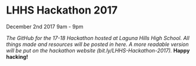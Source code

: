 # LHHS Hackathon 2017
December 2nd 2017 9am - 9pm

*The GitHub for the 17-18 Hackathon hosted at Laguna Hills High School. All things made and resources will be posted in here. A more readable version will be put on the hackathon website (bit.ly/LHHS-Hackathon-2017).*
**Happy hacking!**